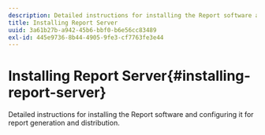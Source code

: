 ```yaml
---
description: Detailed instructions for installing the Report software and configuring it for report generation and distribution.
title: Installing Report Server
uuid: 3a61b27b-a942-45b6-bbf0-b6e56cc83489
exl-id: 445e9736-8b44-4905-9fe3-cf7763fe3e44
---
```

# Installing Report Server{#installing-report-server}

Detailed instructions for installing the Report software and configuring it for report generation and distribution.
